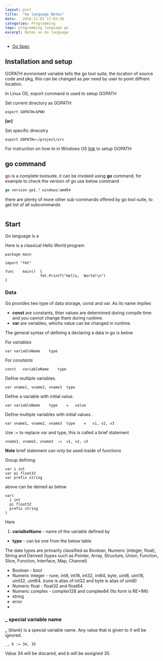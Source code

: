```yaml
---
layout: post
title:  "Go language Notes"
date:   2016-11-01 17:03:56
categories: Programming
tags: programming language go
excerpt: Notes on Go language
---
```


* [Go Spec](https://golang.org/ref/spec)
## Installation and setup

GOPATH evnrioment variable tells the go tool suite, the location of source code and pkg, this can be changed as per need by user to point diffrent location.

In Linux OS, export command is used to setup GOPATH

Set current directory as GOPATH

```export GOPATH=$PWD```

**[or]**

Set specific direcotry

```export GOPATH=~/project/src```

For instruction on how to in Windows OS [link](http://www.wadewegner.com/2014/12/easy-go-programming-setup-for-windows/) to setup GOPATH

## go command

go is a complete toolsuite, it can be invoked using **go** command, for example to check the version of go use below command

```go version
go version go1.7 windows/amd64
```

there are plenty of more other sub-commands offered by go tool suite, to get list of all subcommands

```go help
```

## Start
Go language is a

Here is a classical Hello World program

```
package main

import "fmt"

func	main()	{
				fmt.Printf("Hello,	World!\n")
}
```

### Data

Go provides two type of data storage, const and var. As its name implies
* **const** are constants, thier values	are	determined	during	compile	time and	you	cannot	change	them	during	runtime.
* **var** are variables, whichs value can be changed in runtime.

The general syntax of defining a declaring a data in go is below

*For variables*

```
var	variableName	type
```

*For constants*

```
const	variableName	type
```

Define	multiple	variables.

```
var	vname1,	vname2,	vname3	type
```

Define	a	variable	with	initial	value.

```
var	variableName	type	=	value
```

Define	multiple	variables	with	initial	values.

```
var	vname1,	vname2,	vname3	type	=	v1,	v2,	v3
```
Use := to replace var and type, this is called a brief statement

```
vname1,	vname2,	vname3	:=	v1,	v2,	v3
```

**Note** brief statement can only be used inside of functions

Group defining

```
var i int
var pi float32
var prefix string
```

above can be deined as below

```
var(
  i int
  pi float32
  prefix string
)
```


Here

1. **varialbeName** - name of the variable defined by
* **type** - can be one from the below table

The date types are primarily classified as Boolean, Numeric (integer, float), String and Derived (types such as Pointer, Array, Structure, Union, Function, Slice, Function, Interface, Map, Channel)

* Boolean - bool
* Numeric integer - rune, int8, int16, int32, int64, byte, uint8, uint16, uint32, uint64. (rune is alias of int32 and byte is alias of uint8)
* Numeric float - float32 and float64
* Numeric complex - complex128 and complex64 (Its form is RE+IMi)
* string
* error
*

### _ special variable name

**_** (blank) is a special variable name. Any value that is given to it will be ignored.

```
_, b := 34, 35
```
Value 34 will be discared, and b will be assigned 35.
